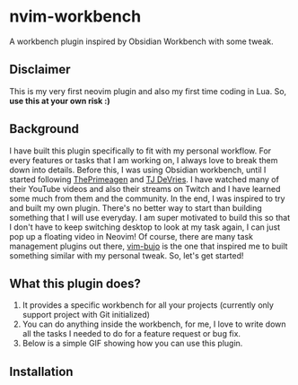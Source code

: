 # nvim-workbench
A workbench plugin inspired by Obsidian Workbench with some tweak.

## Disclaimer

This is my very first neovim plugin and also my first time coding in Lua. So, **use this at your own risk :)**

## Background

I have built this plugin specifically to fit with my personal workflow. For every features or tasks that I am working on,
I always love to break them down into details. Before this, I was using Obsidian workbench, until I started following
[ThePrimeagen](https://github.com/ThePrimeagen) and [TJ DeVries](https://github.com/tjdevries/). I have watched many of their
YouTube videos and also their streams on Twitch and I have learned some much from them and the community. In the end, I was inspired
to try and built my own plugin. There's no better way to start than building something that I will use everyday. I am super motivated
to build this so that I don't have to keep switching desktop to look at my task again, I can just pop up a floating video in Neovim!
Of course, there are many task management plugins out there, [vim-bujo](https://github.com/vuciv/vim-bujo) is the one that inspired
me to built something similar with my personal tweak. So, let's get started!

## What this plugin does?

1. It provides a specific workbench for all your projects (currently only support project with Git initialized)
2. You can do anything inside the workbench, for me, I love to write down all the tasks I needed to do for a feature request or bug fix.
3. Below is a simple GIF showing how you can use this plugin.

## Installation
